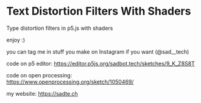 # Text Distortion Filters With Shaders
Type distortion filters in p5.js with shaders

enjoy :) 

you can tag me in stuff you make on Instagram if you want (@sad__tech)

code on p5 editor: https://editor.p5js.org/sadbot.tech/sketches/9_K_Z8S8T

code on open processing: https://www.openprocessing.org/sketch/1050469/

my website: https://sadte.ch
